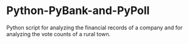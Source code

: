 # Python-PyBank-and-PyPoll
Python script for analyzing the financial records of a company and for analyzing the vote counts of a rural town.
